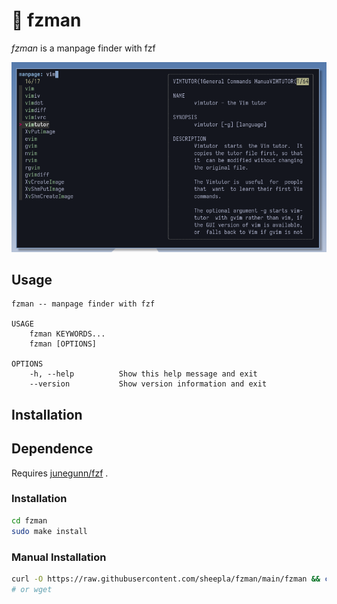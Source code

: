 # 📖 fzman

*fzman* is a manpage finder with fzf

<img src="./img/screenshot.png"/>

## Usage

```
fzman -- manpage finder with fzf

USAGE
    fzman KEYWORDS...
    fzman [OPTIONS]

OPTIONS
    -h, --help          Show this help message and exit
    --version           Show version information and exit
```

## Installation

## Dependence

Requires <a href="https://github.com/junegunn/fzf">junegunn/fzf</a> .

### Installation

```bash
cd fzman
sudo make install
```

### Manual Installation

```bash
curl -O https://raw.githubusercontent.com/sheepla/fzman/main/fzman && chmod +x fzman
# or wget
```
